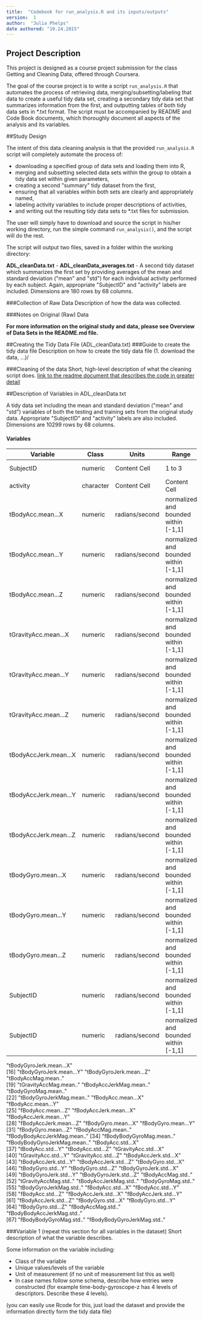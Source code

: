 ```yaml
---
title:  "Codebook for run_analysis.R and its inputs/outputs"
version:  1
author:  "Julia Phelps"
date authored: "10.24.2015"
---
```


## Project Description

This project is designed as a course project submission for the class Getting and Cleaning Data, offered through Coursera.

The goal of the course project is to write a script `run_analysis.R` that automates the process of retrieving data, merging/subsetting/labeling that data to create a useful tidy data set, creating a secondary tidy data set that summarizes information from the first, and outputting tables of both tidy data sets in *.txt format.  The script must be accompanied by README and Code Book documents, which thoroughly document all aspects of the analysis and its variables.

##Study Design

The intent of this data cleaning analysis is that the provided `run_analysis.R` script will completely automate the process of:
* downloading a specified group of data sets and loading them into R,
* merging and subsetting selected data sets within the group to obtain a tidy data set within given parameters,
* creating a second "summary" tidy dataset from the first,
* ensuring that all variables within both sets are clearly and appropriately named,
* labeling activity variables to include proper descriptions of activities,
* and writing out the resulting tidy data sets to *.txt files for submission.

The user will simply have to download and source the script in his/her working directory, run the simple command `run_analysis()`, and the script will do the rest.

The script will output two files, saved in a folder within the working directory:

**ADL_cleanData.txt** - 
**ADL_cleanData_averages.txt** - A second tidy dataset which summarizes the first set by providing averages of the mean and standard deviation ("mean" and "std") for each individual activity performed by each subject.  Again, appropriate "SubjectID" and "activity" labels are included.  Dimensions are 180 rows by 68 columns.

###Collection of Raw Data
Description of how the data was collected.

###Notes on Original (Raw) Data 

**For more information on the original study and data, please see Overview of Data Sets in the README.md file.**

##Creating the Tidy Data File (ADL_cleanData.txt)
###Guide to create the tidy data file
Description on how to create the tidy data file (1. download the data, ...)/

###Cleaning of the data
Short, high-level description of what the cleaning script does. [link to the readme document that describes the code in greater detail]()

##Description of Variables in ADL_cleanData.txt

A tidy data set including the mean and standard deviation ("mean" and "std") variables of both the testing and training sets from the original study data.  Appropriate "SubjectID" and "activity" labels are also included.  Dimensions are 10299 rows by 68 columns.

#### Variables

|    Variable    |     Class     |     Units     |     Range     |  Description  |
| -------------- | ------------- | ------------- | ------------- | ------------- |
|   SubjectID    |   numeric     | Content Cell  | 1 to 3        | Content Cell  |
|   activity     |  character    | Content Cell  | Content Cell  | Content Cell  |
|   tBodyAcc.mean...X    | numeric  | radians/second  | normalized and bounded within [-1,1]  | Content Cell  |
|   tBodyAcc.mean...Y    | numeric  | radians/second  | normalized and bounded within [-1,1]  | Content Cell  |
|   tBodyAcc.mean...Z    | numeric  | radians/second  | normalized and bounded within [-1,1]  | Content Cell  |
|   tGravityAcc.mean...X    | numeric  | radians/second  | normalized and bounded within [-1,1]  | Content Cell  |
|   tGravityAcc.mean...Y    | numeric  | radians/second  | normalized and bounded within [-1,1]  | Content Cell  |
|   tGravityAcc.mean...Z    | numeric  | radians/second  | normalized and bounded within [-1,1]  | Content Cell  |
|   tBodyAccJerk.mean...X    | numeric  | radians/second  | normalized and bounded within [-1,1]  | Content Cell  |
|   tBodyAccJerk.mean...Y    | numeric  | radians/second  | normalized and bounded within [-1,1]  | Content Cell  |
|   tBodyAccJerk.mean...Z    | numeric  | radians/second  | normalized and bounded within [-1,1]  | Content Cell  |
|   tBodyGyro.mean...X    | numeric  | radians/second  | normalized and bounded within [-1,1]  | Content Cell  |
|   tBodyGyro.mean...Y    | numeric  | radians/second  | normalized and bounded within [-1,1]  | Content Cell  |
|   tBodyGyro.mean...Z    | numeric  | radians/second  | normalized and bounded within [-1,1]  | Content Cell  |
|   SubjectID    | numeric  | radians/second  | normalized and bounded within [-1,1]  | Content Cell  |
|   SubjectID    | numeric  | radians/second  | normalized and bounded within [-1,1]  | Content Cell  |

"tBodyGyroJerk.mean...X"     
[16] "tBodyGyroJerk.mean...Y"      "tBodyGyroJerk.mean...Z"      "tBodyAccMag.mean.."         
[19] "tGravityAccMag.mean.."       "tBodyAccJerkMag.mean.."      "tBodyGyroMag.mean.."        
[22] "tBodyGyroJerkMag.mean.."     "fBodyAcc.mean...X"           "fBodyAcc.mean...Y"          
[25] "fBodyAcc.mean...Z"           "fBodyAccJerk.mean...X"       "fBodyAccJerk.mean...Y"      
[28] "fBodyAccJerk.mean...Z"       "fBodyGyro.mean...X"          "fBodyGyro.mean...Y"         
[31] "fBodyGyro.mean...Z"          "fBodyAccMag.mean.."          "fBodyBodyAccJerkMag.mean.." 
[34] "fBodyBodyGyroMag.mean.."     "fBodyBodyGyroJerkMag.mean.." "tBodyAcc.std...X"           
[37] "tBodyAcc.std...Y"            "tBodyAcc.std...Z"            "tGravityAcc.std...X"        
[40] "tGravityAcc.std...Y"         "tGravityAcc.std...Z"         "tBodyAccJerk.std...X"       
[43] "tBodyAccJerk.std...Y"        "tBodyAccJerk.std...Z"        "tBodyGyro.std...X"          
[46] "tBodyGyro.std...Y"           "tBodyGyro.std...Z"           "tBodyGyroJerk.std...X"      
[49] "tBodyGyroJerk.std...Y"       "tBodyGyroJerk.std...Z"       "tBodyAccMag.std.."          
[52] "tGravityAccMag.std.."        "tBodyAccJerkMag.std.."       "tBodyGyroMag.std.."         
[55] "tBodyGyroJerkMag.std.."      "fBodyAcc.std...X"            "fBodyAcc.std...Y"           
[58] "fBodyAcc.std...Z"            "fBodyAccJerk.std...X"        "fBodyAccJerk.std...Y"       
[61] "fBodyAccJerk.std...Z"        "fBodyGyro.std...X"           "fBodyGyro.std...Y"          
[64] "fBodyGyro.std...Z"           "fBodyAccMag.std.."           "fBodyBodyAccJerkMag.std.."  
[67] "fBodyBodyGyroMag.std.."      "fBodyBodyGyroJerkMag.std.." 

###Variable 1 (repeat this section for all variables in the dataset)
Short description of what the variable describes.

Some information on the variable including:
 - Class of the variable
 - Unique values/levels of the variable
 - Unit of measurement (if no unit of measurement list this as well)
 - In case names follow some schema, describe how entries were constructed (for example time-body-gyroscope-z has 4 levels of descriptors. Describe these 4 levels). 

(you can easily use Rcode for this, just load the dataset and provide the information directly form the tidy data file)
